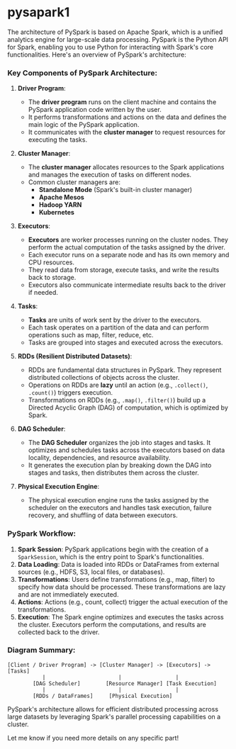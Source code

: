 # pysapark1
The architecture of PySpark is based on Apache Spark, which is a unified analytics engine for large-scale data processing. PySpark is the Python API for Spark, enabling you to use Python for interacting with Spark's core functionalities. Here's an overview of PySpark's architecture:

### Key Components of PySpark Architecture:

1. **Driver Program**:
   - The **driver program** runs on the client machine and contains the PySpark application code written by the user.
   - It performs transformations and actions on the data and defines the main logic of the PySpark application.
   - It communicates with the **cluster manager** to request resources for executing the tasks.

2. **Cluster Manager**:
   - The **cluster manager** allocates resources to the Spark applications and manages the execution of tasks on different nodes.
   - Common cluster managers are:
     - **Standalone Mode** (Spark's built-in cluster manager)
     - **Apache Mesos**
     - **Hadoop YARN**
     - **Kubernetes**

3. **Executors**:
   - **Executors** are worker processes running on the cluster nodes. They perform the actual computation of the tasks assigned by the driver.
   - Each executor runs on a separate node and has its own memory and CPU resources.
   - They read data from storage, execute tasks, and write the results back to storage.
   - Executors also communicate intermediate results back to the driver if needed.

4. **Tasks**:
   - **Tasks** are units of work sent by the driver to the executors.
   - Each task operates on a partition of the data and can perform operations such as map, filter, reduce, etc.
   - Tasks are grouped into stages and executed across the executors.

5. **RDDs (Resilient Distributed Datasets)**:
   - RDDs are fundamental data structures in PySpark. They represent distributed collections of objects across the cluster.
   - Operations on RDDs are **lazy** until an action (e.g., `.collect()`, `.count()`) triggers execution.
   - Transformations on RDDs (e.g., `.map()`, `.filter()`) build up a Directed Acyclic Graph (DAG) of computation, which is optimized by Spark.

6. **DAG Scheduler**:
   - The **DAG Scheduler** organizes the job into stages and tasks. It optimizes and schedules tasks across the executors based on data locality, dependencies, and resource availability.
   - It generates the execution plan by breaking down the DAG into stages and tasks, then distributes them across the cluster.

7. **Physical Execution Engine**:
   - The physical execution engine runs the tasks assigned by the scheduler on the executors and handles task execution, failure recovery, and shuffling of data between executors.

### PySpark Workflow:

1. **Spark Session**: PySpark applications begin with the creation of a `SparkSession`, which is the entry point to Spark's functionalities.
2. **Data Loading**: Data is loaded into RDDs or DataFrames from external sources (e.g., HDFS, S3, local files, or databases).
3. **Transformations**: Users define transformations (e.g., map, filter) to specify how data should be processed. These transformations are lazy and are not immediately executed.
4. **Actions**: Actions (e.g., count, collect) trigger the actual execution of the transformations.
5. **Execution**: The Spark engine optimizes and executes the tasks across the cluster. Executors perform the computations, and results are collected back to the driver.

### Diagram Summary:
```
[Client / Driver Program] -> [Cluster Manager] -> [Executors] -> [Tasks]
           |                       |                 |
        [DAG Scheduler]        [Resource Manager] [Task Execution]
           |                       |                 |
        [RDDs / DataFrames]     [Physical Execution]
```

PySpark's architecture allows for efficient distributed processing across large datasets by leveraging Spark's parallel processing capabilities on a cluster.

Let me know if you need more details on any specific part!
